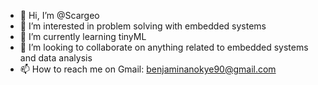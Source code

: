 - 👋 Hi, I’m @Scargeo
- 👀 I’m interested in problem solving with embedded systems 
- 🌱 I’m currently learning tinyML
- 💞️ I’m looking to collaborate on anything related to embedded systems and data analysis 
- 📫 How to reach me on Gmail: benjaminanokye90@gmail.com

<!---
Scargeo/Scargeo is a ✨ special ✨ repository because its `README.md` (this file) appears on your GitHub profile.
You can click the Preview link to take a look at your changes.
--->
